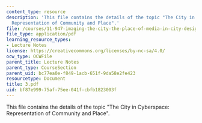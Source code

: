 ```yaml
---
content_type: resource
description: 'This file contains the details of the topic "The City in Cyberspace:
  Representation of Community and Place".'
file: /courses/11-947-imaging-the-city-the-place-of-media-in-city-design-and-development-fall-1998/bf87e99975af75ee041fcbfb1823003f_3.pdf
file_type: application/pdf
learning_resource_types:
- Lecture Notes
license: https://creativecommons.org/licenses/by-nc-sa/4.0/
ocw_type: OCWFile
parent_title: Lecture Notes
parent_type: CourseSection
parent_uid: bc77ea0e-f849-1acb-651f-9da58e2fe423
resourcetype: Document
title: 3.pdf
uid: bf87e999-75af-75ee-041f-cbfb1823003f
---
```

This file contains the details of the topic "The City in Cyberspace: Representation of Community and Place".